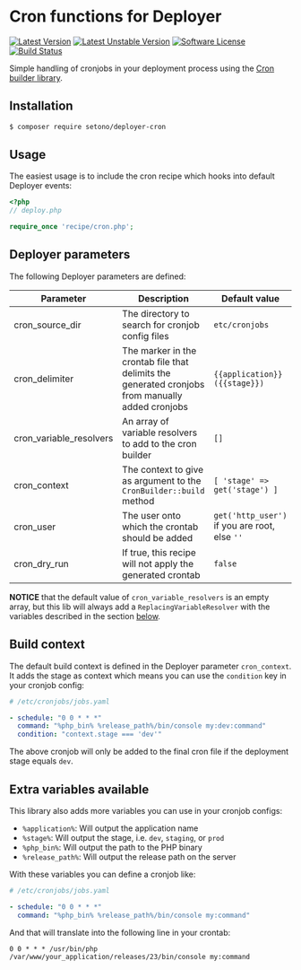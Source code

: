 # Cron functions for Deployer

[![Latest Version][ico-version]][link-packagist]
[![Latest Unstable Version][ico-unstable-version]][link-packagist]
[![Software License][ico-license]](LICENSE)
[![Build Status][ico-github-actions]][link-github-actions]

Simple handling of cronjobs in your deployment process using the [Cron builder library](https://github.com/Setono/cron-builder).

## Installation

```bash
$ composer require setono/deployer-cron
```

## Usage
The easiest usage is to include the cron recipe which hooks into default Deployer events:

```php
<?php
// deploy.php

require_once 'recipe/cron.php';
```

## Deployer parameters

The following Deployer parameters are defined:

| Parameter               | Description                                                                                      | Default value                                 |
|-------------------------|--------------------------------------------------------------------------------------------------|-----------------------------------------------|
| cron_source_dir         | The directory to search for cronjob config files                                                 | `etc/cronjobs`                                |
| cron_delimiter          | The marker in the crontab file that delimits the generated cronjobs from manually added cronjobs | `{{application}} ({{stage}})`                 |
| cron_variable_resolvers | An array of variable resolvers to add to the cron builder                                        | `[]`                                          |
| cron_context            | The context to give as argument to the `CronBuilder::build` method                               | `[ 'stage' => get('stage') ]`                 |
| cron_user               | The user onto which the crontab should be added                                                  | `get('http_user')` if you are root, else `''` |
| cron_dry_run            | If true, this recipe will not apply the generated crontab                                        | `false`                                       |

**NOTICE** that the default value of `cron_variable_resolvers` is an empty array, but this lib will always add a
`ReplacingVariableResolver` with the variables described in the section [below](#extra-variables-available).

## Build context

The default build context is defined in the Deployer parameter `cron_context`. It adds the stage as context which means
you can use the `condition` key in your cronjob config:

```yaml
# /etc/cronjobs/jobs.yaml

- schedule: "0 0 * * *"
  command: "%php_bin% %release_path%/bin/console my:dev:command"
  condition: "context.stage === 'dev'"
```

The above cronjob will only be added to the final cron file if the deployment stage equals `dev`.

## Extra variables available

This library also adds more variables you can use in your cronjob configs:

- `%application%`: Will output the application name
- `%stage%`: Will output the stage, i.e. `dev`, `staging`, or `prod`
- `%php_bin%`: Will output the path to the PHP binary
- `%release_path%`: Will output the release path on the server

With these variables you can define a cronjob like:

```yaml
# /etc/cronjobs/jobs.yaml

- schedule: "0 0 * * *"
  command: "%php_bin% %release_path%/bin/console my:command"
```

And that will translate into the following line in your crontab:

```text
0 0 * * * /usr/bin/php /var/www/your_application/releases/23/bin/console my:command
```

[ico-version]: https://poser.pugx.org/setono/deployer-cron/v/stable
[ico-unstable-version]: https://poser.pugx.org/setono/deployer-cron/v/unstable
[ico-license]: https://poser.pugx.org/setono/deployer-cron/license
[ico-github-actions]: https://github.com/Setono/deployer-cron/workflows/build/badge.svg

[link-packagist]: https://packagist.org/packages/setono/deployer-cron
[link-github-actions]: https://github.com/Setono/deployer-cron/actions
